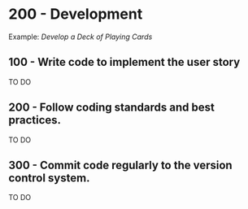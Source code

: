 # 200 - Development

Example: *Develop a Deck of Playing Cards*

## 100 - Write code to implement the user story

TO DO

## 200 - Follow coding standards and best practices.

TO DO

## 300 - Commit code regularly to the version control system.

TO DO
